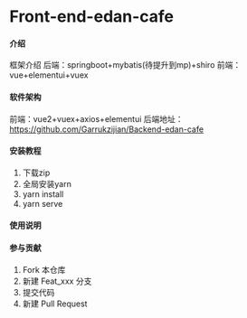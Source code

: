 # Front-end-edan-cafe

#### 介绍
框架介绍
后端：springboot+mybatis(待提升到mp)+shiro
前端：vue+elementui+vuex 

#### 软件架构
前端：vue2+vuex+axios+elementui
后端地址：https://github.com/Garrukzijian/Backend-edan-cafe


#### 安装教程

1.  下载zip
2.  全局安装yarn
3.  yarn install
4.  yarn serve



#### 使用说明




#### 参与贡献

1.  Fork 本仓库
2.  新建 Feat_xxx 分支
3.  提交代码
4.  新建 Pull Request


